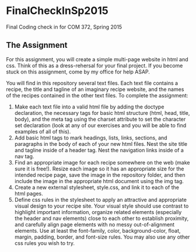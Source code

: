 # FinalCheckInSp2015
Final Coding check in for COM 372, Spring 2015

## The Assignment
For this assignment, you will create a simple multi-page website in html and css. Think of this as a dress-rehersal for your final project. If you become stuck on this assignment, come by my office for help ASAP.

You will find in this repository several text files. Each text file contains a recipe, the title and tagline of an imaginary recipe website, and the names of the recipes contained in the other text files. To complete the assignment:

1. Make each text file into a valid html file by adding the doctype declaration, the necessary tags for basic html structure (html, head, title, body), and the meta tag using the charset attribute to set the character set declaration (look at any of our exercises and you will be able to find examples of all of this).
2. Add basic html tags to mark headings, lists, links, sections, and paragraphs in the body of each of your new html files. Nest the site title and tagline inside of a header tag. Nest the navigation links inside of a nav tag.
3. Find an appropriate image for each recipe somewhere on the web (make sure it is free!). Resize each image so it has an appropriate size for the intended recipe page, save the image in the repository folder, and then include the image in the appropriate html document using the img tag.
4. Create a new external stylesheet, style.css, and link it to each of the html pages.
5. Define css rules in the stylesheet to apply an attractive and appropriate visual design to your recipe site. Your visual style should use contrast to highlight important information, organize related elements (especially the header and nav elements) close to each other to establish proximity, and carefully align page elements with no messy out-of-alignment elements.  Use at least the font-family, color, background-color, float, margin, padding, border, and font-size rules. You may also use any other css rules you wish to try.
